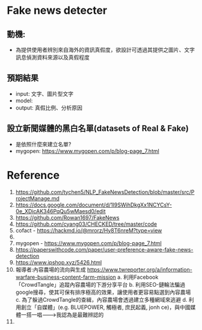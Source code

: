 # Fake news detecter
## 動機:
* 為提供使用者辨別來自海外的資訊真假度，欲設計可透過其提供之圖片、文字訊息偵測資料來源以及真假程度
## 預期結果
* input: 文字、圖片型文字
* model: 
* output: 真假比例、分析原因


## 設立新聞媒體的黑白名單(datasets of Real & Fake)
* 是依照什麼來建立名單?
* mygopen: https://www.mygopen.com/p/blog-page_7.html

# Reference
1. https://github.com/tychen5/NLP_FakeNewsDetection/blob/master/src/ProjectManage.md
2. https://docs.google.com/document/d/1I9SWihDkgXx1NCYCsY-0e_XDicAK346PqQu5wMaesd0/edit
3. https://github.com/Rowan1697/FakeNews
4. https://github.com/cyang03/CHECKED/tree/master/code
5. cofact - https://hackmd.io/@mrorz/Hy8T6nreM?type=view
6. 
7. mygopen - https://www.mygopen.com/p/blog-page_7.html
8. https://paperswithcode.com/paper/user-preference-aware-fake-news-detection
9. https://www.ipshop.xyz/5426.html
10. 報導者:內容農場的流向與生成 https://www.twreporter.org/a/information-warfare-business-content-farm-mission
    a. 利用Facebook「CrowdTangle」追蹤內容農場的下游分享平台
    b. 利用SEO-鏈輪法騙過google搜尋，使其可保有排序極高的效果，讓使用者更容易點選到內容農場
    c. 為了躲過CrowdTangle的查緝，內容農場會透過建立多種網域來逃避
    d. 利用創立「自媒體」(e.g. BLUEPOWER, 觸極者, 庶民起義, jonh ce)，與中國媒體一搭一唱--->我認為是最難辨認的
11. 
